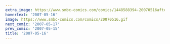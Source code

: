 ```yaml
---
extra_image: https://www.smbc-comics.com/comics/1448588394-20070516after.png
hovertext: '2007-05-16'
image: https://www.smbc-comics.com/comics/20070516.gif
next_comic: '2007-05-17'
prev_comic: '2007-05-15'
title: '2007-05-16'
---
```


